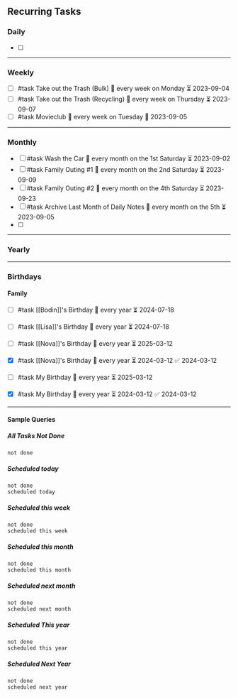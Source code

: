 
## Recurring Tasks

### Daily
- [ ] 

---

### Weekly
- [ ] #task Take out the Trash (Bulk) 🔁 every week on Monday ⏳ 2023-09-04
- [ ] #task Take out the Trash (Recycling) 🔁 every week on Thursday ⏳ 2023-09-07
- [ ] #task Movieclub 🔁 every week on Tuesday 🛫 2023-09-05

---
### Monthly

- [ ] #task Wash the Car 🔁 every month on the 1st Saturday ⏳ 2023-09-02
- [ ] #task Family Outing #1 🔁 every month on the 2nd Saturday ⏳ 2023-09-09
- [ ] #task Family Outing #2 🔁 every month on the 4th Saturday ⏳ 2023-09-23
- [ ] #task Archive Last Month of Daily Notes 🔁 every month on the 5th ⏳ 2023-09-05
- [ ] 

---
### Yearly 



---
### Birthdays

#### Family

- [ ] #task [[Bodin]]'s Birthday 🔁 every year ⏳ 2024-07-18
- [ ] #task [[Lisa]]'s Birthday 🔁 every year ⏳ 2024-07-18
- [ ] #task [[Nova]]'s Birthday 🔁 every year ⏳ 2025-03-12
- [x] #task [[Nova]]'s Birthday 🔁 every year ⏳ 2024-03-12 ✅ 2024-03-12
- [ ] #task My Birthday 🔁 every year ⏳ 2025-03-12
- [x] #task My Birthday 🔁 every year ⏳ 2024-03-12 ✅ 2024-03-12


---

#### Sample Queries
##### All Tasks Not Done
```tasks
not done
```


##### Scheduled today
```tasks
not done
scheduled today
```

##### Scheduled this week

```tasks
not done
scheduled this week
```

##### Scheduled this month
```tasks
not done
scheduled this month
```
##### Scheduled next month
```tasks
not done
scheduled next month
```

##### Scheduled This year
```tasks
not done
scheduled this year
```
##### Scheduled Next Year
```tasks
not done
scheduled next year
```
